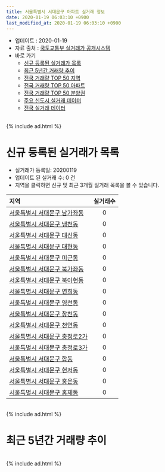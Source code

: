 ```yaml
---
title: 서울특별시 서대문구 아파트 실거래 정보
date: 2020-01-19 06:03:10 +0900
last_modified_at: 2020-01-19 06:03:10 +0900
---
```


* 업데이트 : 2020-01-19
* 자료 출처 : [국토교통부 실거래가 공개시스템](http://rt.molit.go.kr)
* 바로 가기
    * [신규 등록된 실거래가 목록](#신규-등록된-실거래가-목록)
    * [최근 5년간 거래량 추이](#최근-5년간-거래량-추이)
    * [전국 거래량 TOP 50 지역](https://apt-info.github.io/apt-trade-info/최근-3개월-전국에서-가장-거래가-많이-발생한-지역)
    * [전국 거래량 TOP 50 아파트](https://apt-info.github.io/apt-trade-info/최근-3개월-전국에서-가장-거래가-많이-발생한-아파트)
    * [전국 거래량 TOP 50 분양권](https://apt-info.github.io/apt-trade-info/최근-3개월-전국에서-가장-거래가-많이-발생한-분양권)
    * [주요 신도시 실거래 데이터](https://apt-info.github.io/apt-trade-info/주요-신도시)
    * [전국 실거래 데이터](https://apt-info.github.io/apt-trade-info/전국)

<br>
{% include ad.html %}
<br>

# 신규 등록된 실거래가 목록
* 실거래가 등록일: 20200119
* 업데이트 된 실거래 수: 0 건
* 지역을 클릭하면 신규 및 최근 3개월 실거래 목록을 볼 수 있습니다.


|지역|실거래수|
|:---|:---:|
|[서울특별시 서대문구 남가좌동](https://apt-info.github.io/apt-trade-info/서울특별시-서대문구-남가좌동)|0|
|[서울특별시 서대문구 냉천동](https://apt-info.github.io/apt-trade-info/서울특별시-서대문구-냉천동)|0|
|[서울특별시 서대문구 대신동](https://apt-info.github.io/apt-trade-info/서울특별시-서대문구-대신동)|0|
|[서울특별시 서대문구 대현동](https://apt-info.github.io/apt-trade-info/서울특별시-서대문구-대현동)|0|
|[서울특별시 서대문구 미근동](https://apt-info.github.io/apt-trade-info/서울특별시-서대문구-미근동)|0|
|[서울특별시 서대문구 북가좌동](https://apt-info.github.io/apt-trade-info/서울특별시-서대문구-북가좌동)|0|
|[서울특별시 서대문구 북아현동](https://apt-info.github.io/apt-trade-info/서울특별시-서대문구-북아현동)|0|
|[서울특별시 서대문구 연희동](https://apt-info.github.io/apt-trade-info/서울특별시-서대문구-연희동)|0|
|[서울특별시 서대문구 영천동](https://apt-info.github.io/apt-trade-info/서울특별시-서대문구-영천동)|0|
|[서울특별시 서대문구 창천동](https://apt-info.github.io/apt-trade-info/서울특별시-서대문구-창천동)|0|
|[서울특별시 서대문구 천연동](https://apt-info.github.io/apt-trade-info/서울특별시-서대문구-천연동)|0|
|[서울특별시 서대문구 충정로2가](https://apt-info.github.io/apt-trade-info/서울특별시-서대문구-충정로2가)|0|
|[서울특별시 서대문구 충정로3가](https://apt-info.github.io/apt-trade-info/서울특별시-서대문구-충정로3가)|0|
|[서울특별시 서대문구 합동](https://apt-info.github.io/apt-trade-info/서울특별시-서대문구-합동)|0|
|[서울특별시 서대문구 현저동](https://apt-info.github.io/apt-trade-info/서울특별시-서대문구-현저동)|0|
|[서울특별시 서대문구 홍은동](https://apt-info.github.io/apt-trade-info/서울특별시-서대문구-홍은동)|0|
|[서울특별시 서대문구 홍제동](https://apt-info.github.io/apt-trade-info/서울특별시-서대문구-홍제동)|0|


<br>
{% include ad.html %}
<br>

# 최근 5년간 거래량 추이


<div style="width:100%;">
    <canvas id="deal_progress" height="200"></canvas>
</div>

<script>
new Chart(document.getElementById("deal_progress"), {
    type: 'line',
    data: {
        labels: ['201501','201502','201503','201504','201505','201506','201507','201508','201509','201510','201511','201512','201601','201602','201603','201604','201605','201606','201607','201608','201609','201610','201611','201612','201701','201702','201703','201704','201705','201706','201707','201708','201709','201710','201711','201712','201801','201802','201803','201804','201805','201806','201807','201808','201809','201810','201811','201812','201901','201902','201903','201904','201905','201906','201907','201908','201909','201910','201911','201912','202001'],
        datasets: [{
            label: '매매',
            pointRadius: 1,
            data: [301, 251, 412, 342, 283, 320, 301, 258, 243, 272, 195, 148, 181, 235, 402, 377, 287, 325, 353, 308, 310, 325, 197, 139, 115, 175, 204, 211, 322, 389, 390, 218, 249, 218, 247, 265, 466, 347, 338, 201, 164, 205, 219, 462, 215, 112, 52, 47, 66, 54, 100, 90, 144, 211, 311, 329, 261, 397, 430, 218, 23],
            borderColor: "rgba(255, 201, 14, 1)",
            backgroundColor: "rgba(255, 201, 14, 0.5)",
            fill: false,
            lineTension: 0
        },{
            label: '전월세',
            pointRadius: 1,
            data: [379, 276, 349, 222, 233, 268, 306, 311, 312, 395, 387, 487, 392, 308, 303, 270, 227, 225, 221, 234, 255, 343, 290, 377, 377, 429, 284, 235, 306, 306, 283, 329, 343, 326, 381, 435, 461, 400, 405, 288, 276, 255, 260, 243, 241, 267, 249, 358, 499, 329, 316, 299, 235, 291, 289, 290, 254, 337, 265, 213, 68],
            borderColor: "rgba(0, 141, 185, 1)",
            backgroundColor: "rgba(0, 141, 185, 0.5)",
            fill: false,
            lineTension: 0
        }
        ]
    },
    options: {
        responsive: true,
        title: {
            display: false
        },
        tooltips: {
            mode: 'index',
            intersect: false
        },
        hover: {
            mode: 'nearest',
            intersect: true
        },
        scales: {
            xAxes: [{
                display: true,
                scaleLabel: {
                    display: true,
                    labelString: '년/월'
                }
            }],
            yAxes: [{
                display: true,
                ticks: {
                    suggestedMin: 0,
                },
                scaleLabel: {
                    display: true,
                    labelString: '실거래 수'
                }
            }]
        }
    }
});

</script>


<br>
{% include ad.html %}
<br>

